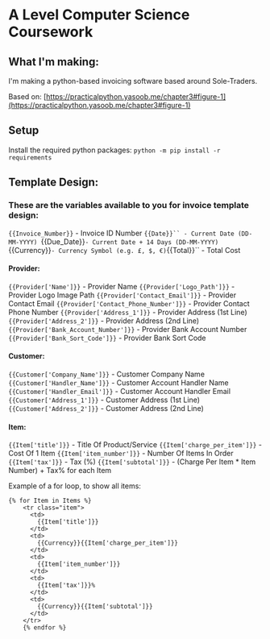 # A Level Computer Science Coursework

## What I'm making:
I'm making a python-based invoicing software based around Sole-Traders.

Based on: [https://practicalpython.yasoob.me/chapter3#figure-1](https://practicalpython.yasoob.me/chapter3#figure-1)

## Setup
Install the required python packages: ```python -m pip install -r requirements```


## Template Design:
### These are the variables available to you for invoice template design:

```{{Invoice_Number}}``` - Invoice ID Number
```{{Date}}`` - Current Date (DD-MM-YYYY)
```{{Due_Date}}``` - Current Date + 14 Days (DD-MM-YYYY)
```{{Currency}}``` - Currency Symbol (e.g. £, $, €)
```{{Total}}`` - Total Cost

#### Provider:
  ```{{Provider['Name']}}``` - Provider Name
  ```{{Provider['Logo_Path']}}``` - Provider Logo Image Path
  ```{{Provider['Contact_Email']}}``` - Provider Contact Email
  ```{{Provider['Contact_Phone_Number']}}``` - Provider Contact Phone Number
  ```{{Provider['Address_1']}}``` - Provider Address (1st Line)
  ```{{Provider['Address_2']}}``` - Provider Address (2nd Line)
  ```{{Provider['Bank_Account_Number']}}``` - Provider Bank Account Number
  ```{{Provider['Bank_Sort_Code']}}``` - Provider Bank Sort Code


#### Customer:
  ```{{Customer['Company_Name']}}``` - Customer Company Name
  ```{{Customer['Handler_Name']}}``` - Customer Account Handler Name
  ```{{Customer['Handler_Email']}}``` - Customer Account Handler Email
  ```{{Customer['Address_1']}}``` - Customer Address (1st Line)
  ```{{Customer['Address_2']}}``` - Customer Address (2nd Line)

#### Item:
  ```{{Item['title']}}``` - Title Of Product/Service
  ```{{Item['charge_per_item']}}``` - Cost Of 1 Item
  ```{{Item['item_number']}}``` - Number Of Items In Order
  ```{{Item['tax']}}``` - Tax (%)
  ```{{Item['subtotal']}}``` - (Charge Per Item * Item Number) + Tax% for each Item

  Example of a for loop, to show all items:
  ```
  {% for Item in Items %}
      <tr class="item">
        <td>
          {{Item['title']}}
        </td>
        <td>
          {{Currency}}{{Item['charge_per_item']}}
        </td>
        <td>
          {{Item['item_number']}}
        </td>
        <td>
          {{Item['tax']}}%
        </td>
        <td>
          {{Currency}}{{Item['subtotal']}}
        </td>
      </tr>
      {% endfor %}
  ```